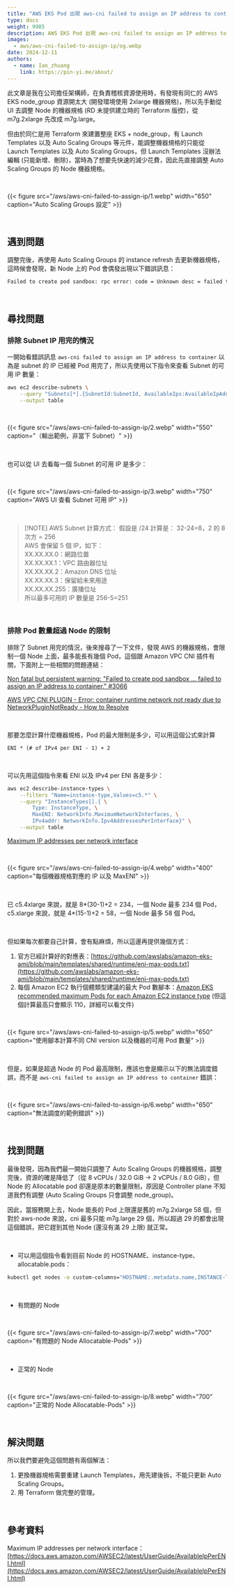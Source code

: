 ```yaml
---
title: "AWS EKS Pod 出現 aws-cni failed to assign an IP address to container 錯誤"
type: docs
weight: 9985
description: AWS EKS Pod 出現 aws-cni failed to assign an IP address to container 錯誤
images:
  - aws/aws-cni-failed-to-assign-ip/og.webp
date: 2024-12-11
authors:
  - name: Ian_zhuang
    link: https://pin-yi.me/about/
---
```


此文章是我在公司擔任架構師，在負責稽核資源使用時，有發現有同仁的 AWS EKS node_group 資源開太大 (開發環境使用 2xlarge 機器規格)，所以先手動從 UI 去調整 Node 的機器規格 (RD 未提供建立時的 Terraform 版控)，從 m7g.2xlarge 先改成 m7g.large。

但由於同仁是用 Terraform 來建置整座 EKS + node_group，有 Launch Templates 以及 Auto Scaling Groups 等元件，能調整機器規格的只能從 Launch Templates 以及 Auto Scaling Groups，但 Launch Templates 沒辦法編輯 (只能新增、刪除)，當時為了想要先快速的減少花費，因此先直接調整 Auto Scaling Groups 的 Node 機器規格。

<br>

{{< figure src="/aws/aws-cni-failed-to-assign-ip/1.webp" width="650" caption="Auto Scaling Groups 設定" >}}

<br>

## 遇到問題

調整完後，再使用 Auto Scaling Groups 的 instance refresh 去更新機器規格，這時候會發現，新 Node 上的 Pod 會偶發出現以下錯誤訊息：

```txt
Failed to create pod sandbox: rpc error: code = Unknown desc = failed to setup network for sandbox "XXXXXXXXX": plugin type="aws-cni" name="aws-cni" failed (add): add cmd: failed to assign an IP address to container
```

<br>

## 尋找問題

### 排除 Subnet IP 用完的情況

一開始看錯誤訊息 `aws-cni failed to assign an IP address to container` 以為是 subnet 的 IP 已經被 Pod 用完了，所以先使用以下指令來查看 Subnet 的可用 IP 數量：

```bash
aws ec2 describe-subnets \
    --query "Subnets[*].{SubnetId:SubnetId, AvailableIps:AvailableIpAddressCount, CidrBlock:CidrBlock}" \
    --output table
```

<br>

{{< figure src="/aws/aws-cni-failed-to-assign-ip/2.webp" width="550" caption="（輸出範例，非當下 Subnet）" >}}

<br>

也可以從 UI 去看每一個 Subnet 的可用 IP 是多少：

<br>

{{< figure src="/aws/aws-cni-failed-to-assign-ip/3.webp" width="750" caption="AWS UI 查看 Subnet 可用 IP" >}}

<br>

> [!NOTE] AWS Subnet 計算方式：
>假設是 /24 計算是： 32-24=8，2 的 8 次方 = 256<br>
AWS 會保留 5 個 IP，如下：<br>
XX.XX.XX.0：網路位置<br>
XX.XX.XX.1：VPC 路由器位址<br>
XX.XX.XX.2：Amazon DNS 位址<br>
XX.XX.XX.3：保留給未來用途<br>
XX.XX.XX.255：廣播位址<br>
所以最多可用的 IP 數量是 256-5=251

<br>

### 排除 Pod 數量超過 Node 的限制

排除了 Subnet 用完的情況，後來搜尋了一下文件，發現 AWS 的機器規格，會限制一個 Node 上面，最多能長有幾個 Pod，這個跟 Amazon VPC CNI 插件有關，下面附上一些相關的問題連結：

[Non fatal but persistent warning: "Failed to create pod sandbox ... failed to assign an IP address to container." #3066](https://github.com/aws/amazon-vpc-cni-k8s/issues/3066)

[AWS VPC CNI PLUGIN - Error: container runtime network not ready due to NetworkPluginNotReady - How to Resolve](https://serverfault.com/questions/1156773/aws-vpc-cni-plugin-error-container-runtime-network-not-ready-due-to-networkpl)

<br>

那要怎麼計算什麼機器規格，Pod 的最大限制是多少，可以用這個公式來計算

```
ENI * (# of IPv4 per ENI - 1) + 2
```

<br>

可以先用這個指令來看 ENI 以及 IPv4 per ENI 各是多少：

```bash
aws ec2 describe-instance-types \
    --filters "Name=instance-type,Values=c5.*" \
    --query "InstanceTypes[].{ \
        Type: InstanceType, \
        MaxENI: NetworkInfo.MaximumNetworkInterfaces, \
        IPv4addr: NetworkInfo.Ipv4AddressesPerInterface}" \
    --output table
```

[Maximum IP addresses per network interface](https://docs.aws.amazon.com/AWSEC2/latest/UserGuide/AvailableIpPerENI.html)

<br>

{{< figure src="/aws/aws-cni-failed-to-assign-ip/4.webp" width="400" caption="每個機器規格對應的 IP 以及 MaxENI" >}}

<br>

已 c5.4xlarge 來說，就是 8*(30-1)+2 = 234，一個 Node 最多 234 個 Pod，c5.xlarge 來說，就是 4*(15-1)+2 = 58，一個 Node 最多 58 個 Pod。

<br>

但如果每次都要自己計算，會有點麻煩，所以這邊再提供幾個方式：
1. 官方已經計算好的對應表：[https://github.com/awslabs/amazon-eks-ami/blob/main/templates/shared/runtime/eni-max-pods.txt](https://github.com/awslabs/amazon-eks-ami/blob/main/templates/shared/runtime/eni-max-pods.txt)
2. 每個 Amazon EC2 執行個體類型建議的最大 Pod 數腳本：[Amazon EKS recommended maximum Pods for each Amazon EC2 instance type](https://docs.aws.amazon.com/eks/latest/userguide/choosing-instance-type.html#determine-max-pods)
(但這個計算最高只會顯示 110，詳細可以看文件)

<br>

{{< figure src="/aws/aws-cni-failed-to-assign-ip/5.webp" width="650" caption="使用腳本計算不同 CNI version 以及機器的可用 Pod 數量" >}}

<br>

但是，如果是超過 Node 的 Pod 最高限制，應該也會是顯示以下的無法調度錯誤，而不是 `aws-cni failed to assign an IP address to container` 錯誤：

<br>

{{< figure src="/aws/aws-cni-failed-to-assign-ip/6.webp" width="650" caption="無法調度的範例錯誤" >}}

<br>

## 找到問題

最後發現，因為我們最一開始只調整了 Auto Scaling Groups 的機器規格，調整完後，資源的確是降低了（從 8 vCPUs / 32.0 GiB → 2 vCPUs / 8.0 GiB），但 Node 的 Allocatable pod 卻還是原本的數量限制，原因是 Controller plane 不知道我們有調整 (Auto Scaling Groups 只會調整 node_group)。

因此，當服務開上去，Node 能長的 Pod 上限還是舊的 m7g.2xlarge 58 個，但對於 aws-node 來說，cni 最多只能 m7g.large 29 個，所以超過 29 的都會出現這個錯誤，把它趕到其他 Node (還沒有滿 29 上限) 就正常。

<br>

- 可以用這個指令看到目前 Node 的 HOSTNAME、instance-type、allocatable.pods：

```bash
kubectl get nodes -o custom-columns="HOSTNAME:.metadata.name,INSTANCE-TYPE:.metadata.labels.node\\.kubernetes\\.io/instance-type,ALLOCATABLE-PODS:.status.allocatable.pods"
```

<br>

- 有問題的 Node

<br>

{{< figure src="/aws/aws-cni-failed-to-assign-ip/7.webp" width="700" caption="有問題的 Node Allocatable-Pods" >}}

<br>

- 正常的 Node

<br>

{{< figure src="/aws/aws-cni-failed-to-assign-ip/8.webp" width="700" caption="正常的 Node Allocatable-Pods" >}}

<br>

## 解決問題

所以我們要避免這個問題有兩個解法：
1. 更換機器規格需要重建 Launch Templates，用先建後拆，不能只更新 Auto Scaling Groups。
2. 用 Terraform 做完整的管理。

<br>

## 參考資料

Maximum IP addresses per network interface：[https://docs.aws.amazon.com/AWSEC2/latest/UserGuide/AvailableIpPerENI.html](https://docs.aws.amazon.com/AWSEC2/latest/UserGuide/AvailableIpPerENI.html)